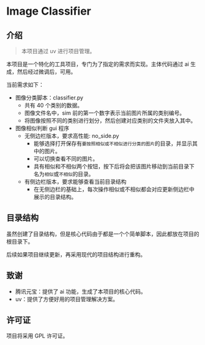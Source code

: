 # Image Classifier

## 介绍

> 本项目通过 uv 进行项目管理。

本项目是一个特化的工具项目，专门为了指定的需求而实现。主体代码通过 ai 生成，然后经过微调后，可用。

当前需求如下：

- 图像分类脚本：classifier.py
  - 共有 40 个类别的数据。
  - 图像文件名中，sim 前的第一个数字表示当前图片所属的类别编号。
  - 将图像按照不同的类别进行划分，然后创建对应类别的文件夹放入其中。
- 图像相似判断 gui 程序
  - 无侧边栏版本，要求高性能: no_side.py
    - 能够选择打开保存有`要按照相似或不相似进行分类的图片`的目录，并显示其中的图片。
    - 可以切换查看不同的图片。
    - 具有相似和不相似两个按钮，按下后将会把该图片移动到当前目录下名为`相似`或`不相似`的目录。
  - 有侧边栏版本，要求能够查看当前目录结构
    - 在无侧边栏的基础上，每次操作相似或不相似都会对应更新侧边栏中展示的目录结构。

## 目录结构

虽然创建了目录结构，但是核心代码由于都是一个个简单脚本，因此都放在项目的根目录下。

后续如果项目继续更新，再采用现代的项目结构进行重构。

## 致谢

- 腾讯元宝：提供了 ai 功能，生成了本项目的核心代码。
- uv：提供了方便好用的项目管理解决方案。

## 许可证

项目将采用 GPL 许可证。
